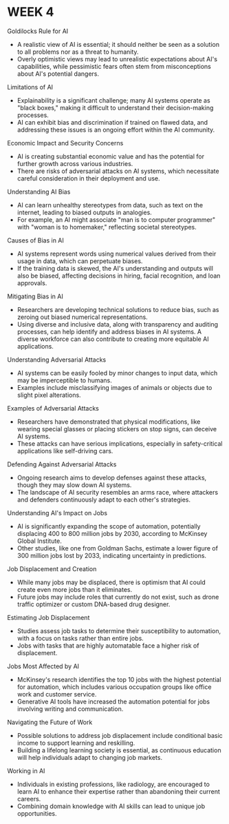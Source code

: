# WEEK 4

Goldilocks Rule for AI
- A realistic view of AI is essential; it should neither be seen as a solution to all problems nor as a threat to humanity.
- Overly optimistic views may lead to unrealistic expectations about AI's capabilities, while pessimistic fears often stem from misconceptions about AI's potential dangers.

Limitations of AI
- Explainability is a significant challenge; many AI systems operate as "black boxes," making it difficult to understand their decision-making processes.
- AI can exhibit bias and discrimination if trained on flawed data, and addressing these issues is an ongoing effort within the AI community.

Economic Impact and Security Concerns
- AI is creating substantial economic value and has the potential for further growth across various industries.
- There are risks of adversarial attacks on AI systems, which necessitate careful consideration in their deployment and use.

Understanding AI Bias
- AI can learn unhealthy stereotypes from data, such as text on the internet, leading to biased outputs in analogies.
- For example, an AI might associate "man is to computer programmer" with "woman is to homemaker," reflecting societal stereotypes.

Causes of Bias in AI
- AI systems represent words using numerical values derived from their usage in data, which can perpetuate biases.
- If the training data is skewed, the AI's understanding and outputs will also be biased, affecting decisions in hiring, facial recognition, and loan approvals.

Mitigating Bias in AI
- Researchers are developing technical solutions to reduce bias, such as zeroing out biased numerical representations.
- Using diverse and inclusive data, along with transparency and auditing processes, can help identify and address biases in AI systems. A diverse workforce can also contribute to creating more equitable AI applications.

Understanding Adversarial Attacks
- AI systems can be easily fooled by minor changes to input data, which may be imperceptible to humans.
- Examples include misclassifying images of animals or objects due to slight pixel alterations.

Examples of Adversarial Attacks
- Researchers have demonstrated that physical modifications, like wearing special glasses or placing stickers on stop signs, can deceive AI systems.
- These attacks can have serious implications, especially in safety-critical applications like self-driving cars.

Defending Against Adversarial Attacks
- Ongoing research aims to develop defenses against these attacks, though they may slow down AI systems.
- The landscape of AI security resembles an arms race, where attackers and defenders continuously adapt to each other's strategies.

Understanding AI's Impact on Jobs
- AI is significantly expanding the scope of automation, potentially displacing 400 to 800 million jobs by 2030, according to McKinsey Global Institute.
- Other studies, like one from Goldman Sachs, estimate a lower figure of 300 million jobs lost by 2033, indicating uncertainty in predictions.

Job Displacement and Creation
- While many jobs may be displaced, there is optimism that AI could create even more jobs than it eliminates.
- Future jobs may include roles that currently do not exist, such as drone traffic optimizer or custom DNA-based drug designer.

Estimating Job Displacement
- Studies assess job tasks to determine their susceptibility to automation, with a focus on tasks rather than entire jobs.
- Jobs with tasks that are highly automatable face a higher risk of displacement.

Jobs Most Affected by AI
- McKinsey's research identifies the top 10 jobs with the highest potential for automation, which includes various occupation groups like office work and customer service.
- Generative AI tools have increased the automation potential for jobs involving writing and communication.

Navigating the Future of Work
- Possible solutions to address job displacement include conditional basic income to support learning and reskilling.
- Building a lifelong learning society is essential, as continuous education will help individuals adapt to changing job markets.

Working in AI
- Individuals in existing professions, like radiology, are encouraged to learn AI to enhance their expertise rather than abandoning their current careers.
- Combining domain knowledge with AI skills can lead to unique job opportunities.
